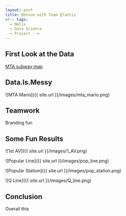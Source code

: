 ```yaml
---
layout: post
title: Benson with Team @lantis
<!-- tags:
  - Metis
  - Data Science
  - Project -->
---
```

## First Look at the Data


[MTA subway map](http://web.mta.info/nyct/maps/subway_map.pdf)


## Data.Is.Messy

![MTA Mario]({{ site.url }}/images/mta_mario.png)


## Teamwork


Branding fun

## Some Fun Results





![1st AV]({{ site.url }}/images/1_AV.png)



![Popular Line]({{ site.url }}/images/pop_line.png)


![Popular Station]({{ site.url }}/images/pop_station.png)





![Q Line]({{ site.url }}/images/Q_line.png)



## Conclusion

Overall this
